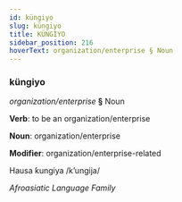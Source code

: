 ```yaml
---
id: küngiyo
slug: küngiyo
title: KÜNGİYO
sidebar_position: 216
hoverText: organization/enterprise § Noun
---
```


### küngiyo

*organization/enterprise* **§** Noun

**Verb**: to be an organization/enterprise

**Noun**: organization/enterprise

**Modifier**: organization/enterprise-related

Hausa ƙungiya /kʼungija/

*Afroasiatic Language Family*